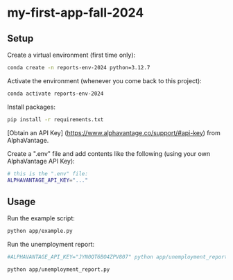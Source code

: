 # my-first-app-fall-2024

## Setup

Create a virtual environment (first time only):

```sh
conda create -n reports-env-2024 python=3.12.7
```

Activate the environment (whenever you come back to this project):

```sh
conda activate reports-env-2024
```

Install packages:

```sh
pip install -r requirements.txt
```

[Obtain an API Key] (https://www.alphavantage.co/support/#api-key) from AlphaVantage.

Create a ".env" file and add contents like the following (using your own AlphaVantage API Key):

```sh
# this is the ".env" file:
ALPHAVANTAGE_API_KEY="..."
```

## Usage

Run the example script:

```sh
python app/example.py
```

Run the unemployment report:

```sh
#ALPHAVANTAGE_API_KEY="JYN0QT6BO4ZPV807" python app/unemployment_report.py

python app/unemployment_report.py
```
